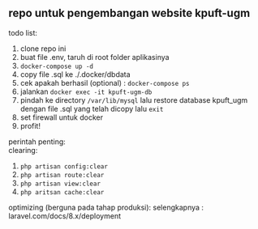 <h2>repo untuk pengembangan website kpuft-ugm</h2>

todo list: <br>
1. clone repo ini 
2. buat file .env, taruh di root folder aplikasinya 
3. `docker-compose up -d` 
4. copy file .sql ke ./.docker/dbdata
5. cek apakah berhasil (optional) : `docker-compose ps` 
6. jalankan `docker exec -it kpuft-ugm-db`
7. pindah ke directory `/var/lib/mysql` lalu restore database kpuft_ugm dengan file .sql yang telah dicopy lalu `exit`
8. set firewall untuk docker
9. profit!

perintah penting:<br>
clearing:
1. `php artisan config:clear` 
2. `php artisan route:clear` 
3. `php artisan view:clear` 
4. `php aritsan cache:clear`

optimizing (berguna pada tahap produksi):
selengkapnya : laravel.com/docs/8.x/deployment

